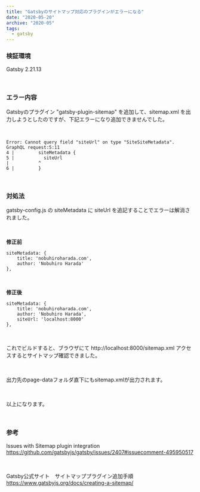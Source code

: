 ```yaml
---
title: "Gatsbyのサイトマップ対応のプラグインがエラーになる"
date: "2020-05-20"
archive: "2020-05"
tags:
  - gatsby
---
```


### 検証環境

Gatsby 2.21.13

<br />

### エラー内容

Gatsbyのプラグイン "gatsby-plugin-sitemap" を追加して、sitemap.xml を出力しようとしたのですが、下記エラーになり追加できませんでした。

<br />

    Error: Cannot query field "siteUrl" on type "SiteSiteMetadata".
    GraphQL request:5:11
    4 |         siteMetadata {
    5 |           siteUrl
    |           ^
    6 |         }

<br />

### 対処法

gatsby-config.js の siteMetadata に siteUrl を追記することでエラーは解消されました。

<br />

**修正前**

    siteMetadata: {
        title: 'nobuhiroharada.com',
        author: 'Nobuhiro Harada'
    },

<br />

**修正後**

    siteMetadata: {
        title: 'nobuhiroharada.com',
        author: 'Nobuhiro Harada',
        siteUrl: 'localhost:8000'
    },

<br />

これでビルドすると、ブラウザにて http://localhost:8000/sitemap.xml アクセスするとサイトマップ確認できました。

<br />

出力先のpage-dataフォルダ直下にもsitemap.xmlが出力されます。

<br />

以上になります。

<br />

### 参考
Issues with Sitemap plugin integration
https://github.com/gatsbyjs/gatsby/issues/2407#issuecomment-495950517

<br />

Gatsby公式サイト　サイトマッププラグイン追加手順
https://www.gatsbyjs.org/docs/creating-a-sitemap/